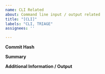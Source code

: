 ```yaml
---
name: CLI Related
about: Command line input / output related
title: "[CLI]"
labels: "CLI, TRIAGE"
assignees: ''

---
```

**Commit Hash**

**Summary**

**Additional Information / Output**
